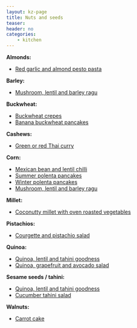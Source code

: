 ```yaml
---
layout: kz-page
title: Nuts and seeds
teaser: 
header: no
categories:
    - kitchen
---
```


**Almonds:**
* [Red garlic and almond pesto pasta](/kitchen/red-garlic-almond-pesto-pasta/)

**Barley:**
* [Mushroom, lentil and barley ragu](/kitchen/mushroom-lentil-barley-ragu/)

**Buckwheat:**
* [Buckwheat crepes](/kitchen/buckwheat-crepes/)
* [Banana buckwheat pancakes](/kitchen/banana-buckwheat-pancakes/)

**Cashews:**
* [Green or red Thai curry](/kitchen/thai-curry/)

**Corn:**
* [Mexican bean and lentil chilli](/kitchen/bean-and-lentil-chilli/)
* [Summer polenta pancakes](/kitchen/polenta-pancakes/)
* [Winter polenta pancakes](/kitchen/polenta-pancakes-winter/)
* [Mushroom, lentil and barley ragu](/kitchen/mushroom-lentil-barley-ragu/)

**Millet:**
* [Coconutty millet with oven roasted vegetables](/kitchen/coconut-millet-veg/)

**Pistachios:**
* [Courgette and pistachio salad](/kitchen/courgette-pistachio-salad/)

**Quinoa:**
* [Quinoa, lentil and tahini goodness](/kitchen/quinoa-lentil-tahini-goodness/)
* [Quinoa, grapefruit and avocado salad](/kitchen/quinoa-grapefruit-avo-salad/)

**Sesame seeds / tahini:**
* [Quinoa, lentil and tahini goodness](/kitchen/quinoa-lentil-tahini-goodness/)
* [Cucumber tahini salad](/kitchen/cucumber-tahini-salad/)

**Walnuts:**
* [Carrot cake](/kitchen/carrot-cake/)
